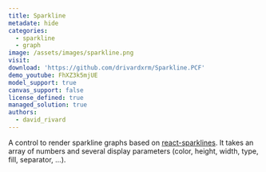 ```yaml
---
title: Sparkline
metadate: hide
categories:
  - sparkline
  - graph
image: /assets/images/sparkline.png
visit: 
download: 'https://github.com/drivardxrm/Sparkline.PCF'
demo_youtube: FhXZ3k5mjUE
model_support: true
canvas_support: false
license_defined: true
managed_solution: true
authors:
  - david_rivard
---
```


A control to render sparkline graphs based on <a target="_blank" href="http://borisyankov.github.io/react-sparklines/">react-sparklines</a>. It takes an array of numbers and several display parameters (color, height, width, type, fill, separator, ...).
